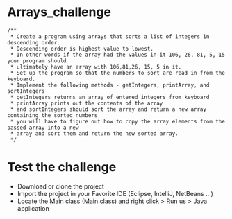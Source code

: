 # Arrays_challenge

	/**
	 * Create a program using arrays that sorts a list of integers in descending order.
	 * Descending order is highest value to lowest. 
	 * In other words if the array had the values in it 106, 26, 81, 5, 15 your program should 
	 * ultimately have an array with 106,81,26, 15, 5 in it.
	 * Set up the program so that the numbers to sort are read in from the keyboard.
	 * Implement the following methods - getIntegers, printArray, and sortIntegers
	 * getIntegers returns an array of entered integers from keyboard
	 * printArray prints out the contents of the array
	 * and sortIntegers should sort the array and return a new array containing the sorted numbers
	 * you will have to figure out how to copy the array elements from the passed array into a new
	 * array and sort them and return the new sorted array.
	 */
   
   
# Test the challenge
- Download or clone the project
- Import the project in your Favorite IDE (Eclipse, IntelliJ, NetBeans ...)
- Locate the Main class (Main.class) and right click > Run us > Java application
